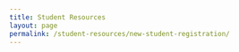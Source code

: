 ```yaml
---
title: Student Resources
layout: page
permalink: /student-resources/new-student-registration/
---
```


<script type="text/javascript" src="https://login.mymusicstaff.com/Widget/v2/Registration.ashx?id=13877" class="sb_registration"></script>

